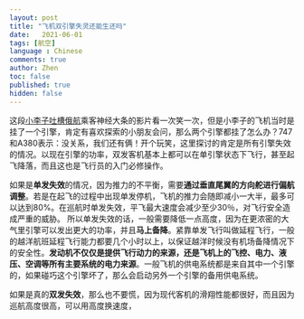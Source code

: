 ```yaml
---
layout: post
title: "飞机双引擎失灵还能生还吗"
date:   2021-06-01
tags: [航空]
language : Chinese
comments: true
author: Zhen
toc: false
published: true
hidden: false
---
```

这段[小李子吐槽俄航](https://youtu.be/oR7rhzdKX9M)乘客神经大条的影片看一次笑一次，但是小李子的飞机当时是挂了一个引擎，肯定有喜欢探索的小朋友会问，那么两个引擎都挂了怎么办？747和A380表示：没关系，我们还有俩！开个玩笑，这里探讨的肯定是所有引擎失效的情况。以现在引擎的功率，双发客机基本上都可以在单引擎状态下飞行，甚至起飞降落，而且这也是飞行员的入门必修操作。

如果是**单发失效**的情况，因为推力的不平衡，需要**通过垂直尾翼的方向舵进行偏航调整**。若是在起飞的过程中出现单发停机，飞机的推力会随即减小一大半，最多可以达到80%。在巡航时单发失效，平飞最大速度会减少至少30％，对飞行安全造成严重的威胁。 所以单发失效的话，一般需要降低一点高度，因为在更浓密的大气里引擎可以发出更大的功率，并且**马上备降**。紧靠单发飞行叫做延程飞行，一般的越洋航班延程飞行能力都要几个小时以上，以保证越洋时候没有机场备降情况下的安全性。**发动机不仅仅是提供飞行动力的来源，还是飞机上的飞控、电力、液压、空调等所有主要系统的电力来源**。一般飞机的供电系统都是来自其中一个引擎的，如果碰巧这个引擎坏了，那么会启动另外一个引擎的备用供电系统。

如果是真的**双发失效**，那么也不要慌，因为现代客机的滑翔性能都很好，而且因为巡航高度很高，可以用高度换速度，

<!--stackedit_data:
eyJoaXN0b3J5IjpbLTEyNjczMjgyNDcsNjE1OTg3NjUyLDYwND
IxNjI3NywtMTY3OTk3NDk0MV19
-->
